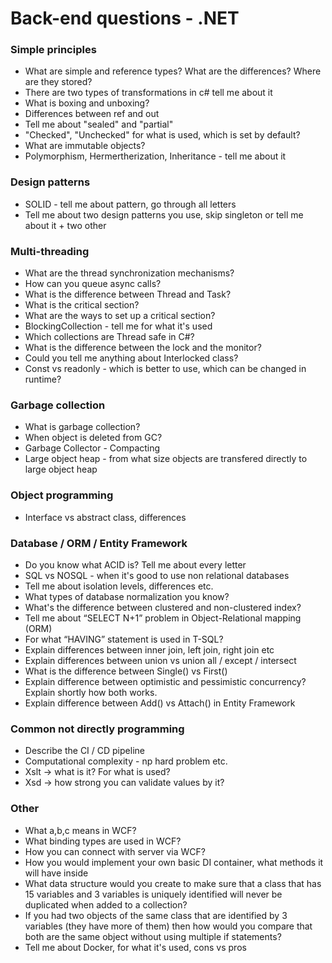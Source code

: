 # Back-end questions - .NET

### Simple principles

* What are simple and reference types? What are the differences? Where are they stored?
* There are two types of transformations in c# tell me about it
* What is boxing and unboxing?
* Differences between ref and out
* Tell me about "sealed" and "partial"
* "Checked", "Unchecked" for what is used, which is set by default?
* What are immutable objects?
* Polymorphism, Hermertherization, Inheritance - tell me about it

### Design patterns

* SOLID - tell me about pattern, go through all letters
* Tell me about two design patterns you use, skip singleton or tell me about it + two other

### Multi-threading

* What are the thread synchronization mechanisms?
* How can you queue async calls?
* What is the difference between Thread and Task?
* What is the critical section?
* What are the ways to set up a critical section?
* BlockingCollection - tell me for what it's used
* Which collections are Thread safe in C#?
* What is the difference between the lock and the monitor?
* Could you tell me anything about Interlocked class?
* Const vs readonly - which is better to use, which can be changed in runtime?

### Garbage collection

* What is garbage collection?
* When object is deleted from GC?
* Garbage Collector - Compacting
* Large object heap - from what size objects are transfered directly to large object heap

### Object programming

* Interface vs abstract class, differences

### Database / ORM / Entity Framework

* Do you know what ACID is? Tell me about every letter
* SQL vs NOSQL - when it's good to use non relational databases
* Tell me about isolation levels, differences etc.
* What types of database normalization you know?
* What's the difference between clustered and non-clustered index?
* Tell me about “SELECT N+1” problem in Object-Relational mapping (ORM)
* For what “HAVING” statement is used in T-SQL?
* Explain differences between inner join, left join, right join etc
* Explain differences between union vs union all / except / intersect
* What is the difference between Single() vs First()
* Explain difference between optimistic and pessimistic concurrency? Explain shortly how both works.
* Explain difference between Add() vs Attach() in Entity Framework

### Common not directly programming

* Describe the CI / CD pipeline
* Computational complexity - np hard problem etc.
* Xslt → what is it? For what is used?
* Xsd → how strong you can validate values by it?

### Other

* What a,b,c means in WCF?
* What binding types are used in WCF?
* How you can connect with server via WCF?
* How you would implement your own basic DI container, what methods it will have inside
* What data structure would you create to make sure that a class that has 15 variables and 3 variables is uniquely identified will never be duplicated when added to a collection?
* If you had two objects of the same class that are identified by 3 variables (they have more of them) then how would you compare that both are the same object without using multiple if statements?
* Tell me about Docker, for what it's used, cons vs pros
